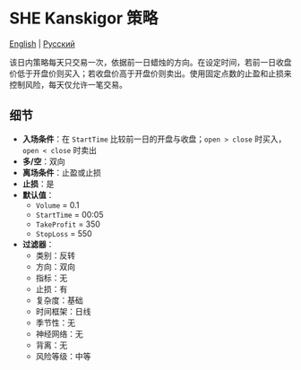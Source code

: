 # SHE Kanskigor 策略
[English](README.md) | [Русский](README_ru.md)

该日内策略每天只交易一次，依据前一日蜡烛的方向。在设定时间，若前一日收盘价低于开盘价则买入；若收盘价高于开盘价则卖出。使用固定点数的止盈和止损来控制风险，每天仅允许一笔交易。

## 细节

- **入场条件**：在 `StartTime` 比较前一日的开盘与收盘；`open > close` 时买入，`open < close` 时卖出
- **多/空**：双向
- **离场条件**：止盈或止损
- **止损**：是
- **默认值**：
  - `Volume` = 0.1
  - `StartTime` = 00:05
  - `TakeProfit` = 350
  - `StopLoss` = 550
- **过滤器**：
  - 类别：反转
  - 方向：双向
  - 指标：无
  - 止损：有
  - 复杂度：基础
  - 时间框架：日线
  - 季节性：无
  - 神经网络：无
  - 背离：无
  - 风险等级：中等
